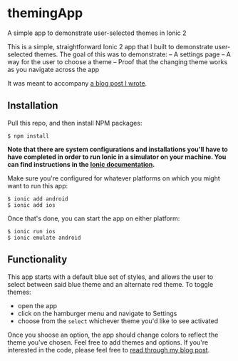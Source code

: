 # themingApp
A simple app to demonstrate user-selected themes in Ionic 2

This is a simple, straightforward Ionic 2 app that I built to demonstrate user-selected themes.  The goal of this was to demonstrate:
– A settings page
– A way for the user to choose a theme
– Proof that the changing theme works as you navigate across the app

It was meant to accompany [a blog post I wrote](https://webcake.co/theming-an-ionic-2-application/).

## Installation

Pull this repo, and then install NPM packages:
```
$ npm install
```

**Note that there are system configurations and installations you'll have to have completed in order to run Ionic in a simulator on your machine.  You can find instructions in the [Ionic documentation](http://ionicframework.com/docs/v2/).**

Make sure you're configured for whatever platforms on which you might want to run this app:
```
$ ionic add android
$ ionic add ios
```

Once that's done, you can start the app on either platform:
```
$ ionic run ios
$ ionic emulate android
```

## Functionality

This app starts with a default blue set of styles, and allows the user to select between said blue theme and an alternate red theme.  To toggle themes:
- open the app
- click on the hamburger menu and navigate to Settings
- choose from the `select` whichever theme you'd like to see activated

Once you shoose an option, the app should change colors to reflect the theme you've chosen.  Feel free to add themes and options.  If you're interested in the code, please feel free to [read through my blog post](https://webcake.co/theming-an-ionic-2-application/).
